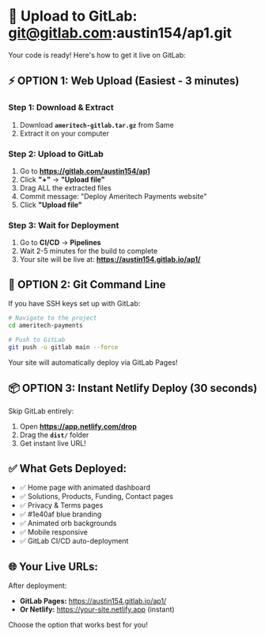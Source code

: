 # 🚀 Upload to GitLab: git@gitlab.com:austin154/ap1.git

Your code is ready! Here's how to get it live on GitLab:

## ⚡ OPTION 1: Web Upload (Easiest - 3 minutes)

### Step 1: Download & Extract
1. Download **`ameritech-gitlab.tar.gz`** from Same
2. Extract it on your computer

### Step 2: Upload to GitLab
1. Go to **https://gitlab.com/austin154/ap1**
2. Click **"+"** → **"Upload file"**
3. Drag ALL the extracted files
4. Commit message: "Deploy Ameritech Payments website"
5. Click **"Upload file"**

### Step 3: Wait for Deployment
1. Go to **CI/CD** → **Pipelines**
2. Wait 2-5 minutes for the build to complete
3. Your site will be live at: **https://austin154.gitlab.io/ap1/**

## 🔧 OPTION 2: Git Command Line

If you have SSH keys set up with GitLab:

```bash
# Navigate to the project
cd ameritech-payments

# Push to GitLab
git push -u gitlab main --force
```

Your site will automatically deploy via GitLab Pages!

## 📦 OPTION 3: Instant Netlify Deploy (30 seconds)

Skip GitLab entirely:
1. Open **https://app.netlify.com/drop**
2. Drag the **`dist/`** folder
3. Get instant live URL!

## ✅ What Gets Deployed:

- ✅ Home page with animated dashboard
- ✅ Solutions, Products, Funding, Contact pages
- ✅ Privacy & Terms pages
- ✅ #1e40af blue branding
- ✅ Animated orb backgrounds
- ✅ Mobile responsive
- ✅ GitLab CI/CD auto-deployment

## 🌐 Your Live URLs:

After deployment:
- **GitLab Pages:** https://austin154.gitlab.io/ap1/
- **Or Netlify:** https://your-site.netlify.app (instant)

Choose the option that works best for you!
